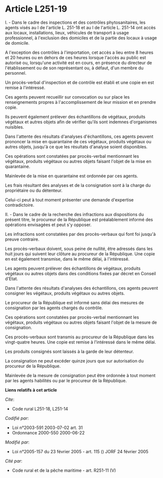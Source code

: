 # Article L251-19

I. - Dans le cadre des inspections et des contrôles phytosanitaires, les agents visés au I de l'article L. 251-18 et au I de
l'article L. 251-14 ont accès aux locaux, installations, lieux, véhicules de transport à usage professionnel, à l'exclusion
des domiciles et de la partie des locaux à usage de domicile.

A l'exception des contrôles à l'importation, cet accès a lieu entre 8 heures et 20 heures ou en dehors de ces heures lorsque
l'accès au public est autorisé ou, lorsqu'une activité est en cours, en présence du directeur de l'établissement ou de son
représentant ou, à défaut, d'un membre du personnel.

Un procès-verbal d'inspection et de contrôle est établi et une copie en est remise à l'intéressé.

Ces agents peuvent recueillir sur convocation ou sur place les renseignements propres à l'accomplissement de leur mission et
en prendre copie.

Ils peuvent également prélever des échantillons de végétaux, produits végétaux et autres objets afin de vérifier qu'ils sont
indemnes d'organismes nuisibles.

Dans l'attente des résultats d'analyses d'échantillons, ces agents peuvent prononcer la mise en quarantaine de ces végétaux,
produits végétaux ou autres objets, jusqu'à ce que les résultats d'analyse soient disponibles.

Ces opérations sont constatées par procès-verbal mentionnant les végétaux, produits végétaux ou autres objets faisant l'objet
de la mise en quarantaine.

Mainlevée de la mise en quarantaine est ordonnée par ces agents.

Les frais résultant des analyses et de la consignation sont à la charge du propriétaire ou du détenteur.

Celui-ci peut à tout moment présenter une demande d'expertise contradictoire.

II. - Dans le cadre de la recherche des infractions aux dispositions du présent titre, le procureur de la République est
préalablement informé des opérations envisagées et peut s'y opposer.

Les infractions sont constatées par des procès-verbaux qui font foi jusqu'à preuve contraire.

Les procès-verbaux doivent, sous peine de nullité, être adressés dans les huit jours qui suivent leur clôture au procureur de
la République. Une copie en est également transmise, dans le même délai, à l'intéressé.

Les agents peuvent prélever des échantillons de végétaux, produits végétaux ou autres objets dans des conditions fixées par
décret en Conseil d'Etat.

Dans l'attente des résultats d'analyses des échantillons, ces agents peuvent consigner les végétaux, produits végétaux ou
autres objets.

Le procureur de la République est informé sans délai des mesures de consignation par les agents chargés du contrôle.

Ces opérations sont constatées par procès-verbal mentionnant les végétaux, produits végétaux ou autres objets faisant l'objet
de la mesure de consignation.

Ces procès-verbaux sont transmis au procureur de la République dans les vingt-quatre heures. Une copie est remise à
l'intéressé dans le même délai.

Les produits consignés sont laissés à la garde de leur détenteur.

La consignation ne peut excéder quinze jours que sur autorisation du procureur de la République.

Mainlevée de la mesure de consignation peut être ordonnée à tout moment par les agents habilités ou par le procureur de la
République.

**Liens relatifs à cet article**

_Cite_:

  - Code rural L251-18, L251-14

_Codifié par_:

  - Loi n°2003-591 2003-07-02 art. 31
  - Ordonnance 2000-550 2000-06-22

_Modifié par_:

  - Loi n°2005-157 du 23 février 2005 - art. 115 () JORF 24 février 2005

_Cité par_:

  - Code rural et de la pêche maritime - art. R251-11 (V)
